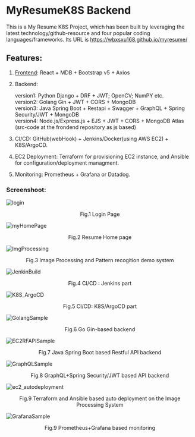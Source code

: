 # MyResumeK8S Backend

This is a My Resume K8S Project, which has been built by leveraging the latest technology/github-resource and four popular coding languages/frameworks.
Its URL is https://wbxsxu168.github.io/myresume/

## Features:

1. [Frontend](https://github.com/wbxsxu168/frontendMyResume.git): React + MDB + Bootstrap v5 + Axios  

2. Backend:
   <div>version1: Python Django + DRF + JWT; OpenCV; NumPY etc.</div>
   <div>version2: Golang Gin + JWT + CORS + MongoDB</div>
   <div>version3: Java Spring Boot + Restapi + Swagger + GraphQL + Spring Security/JWT + MongoDB </div>
   <div>version4: Node.js/Express.js + EJS + JWT + CORS + MongoDB Atlas (src-code at the frondend repository as js based)</div>

3. CI/CD:  GitHub(webHook) + Jenkins/Docker(using AWS EC2) + K8S/ArgoCD.

4. EC2 Deployment: Terraform for provisioning EC2 instance, and Ansible for configuration/deployment managment.
    
5. Monitoring: Prometheus + Grafana or Datadog.

### Screenshoot:

![login](https://github.com/wbxsxu168/MyResumeBackend/assets/122004201/1efa1f79-7f96-44a7-9899-317170a5a832)

<div align="center">Fig.1 Login Page</div>


![myHomePage](https://github.com/wbxsxu168/MyResumeBackend/assets/122004201/26eaf104-216a-4ed8-b6b3-769158a050e4)

<div align="center">Fig.2 Resume Home page</div>


![ImgProcessing](https://github.com/wbxsxu168/MyResumeBackend/assets/122004201/61a3075c-cc01-42bf-ac19-6ddb83293558)

<div align="center">Fig.3 Image Processing and Pattern recogition demo system</div>


![JenkinBuild](https://github.com/wbxsxu168/MyResumeBackend/assets/122004201/fe304360-4c05-4d11-83bf-7aa683cf4ce6)

<div align="center">Fig.4 CI/CD : Jenkins part</div>


![K8S_ArgoCD](https://github.com/wbxsxu168/MyResumeBackend/assets/122004201/b8be128d-80a7-432e-b4fd-82bccbda89dd)

<div align="center">Fig.5 CI/CD: K8S/ArgoCD part</div>


![GolangSample](https://github.com/wbxsxu168/MyResumeBackend/assets/122004201/f4536e27-39af-481a-a246-ca6665bd34c2)

<div align="center">Fig.6 Go Gin-based backend</div>


![EC2RFAPISample](https://github.com/wbxsxu168/MyResumeBackend/assets/122004201/8e911889-64b0-42c9-ab9f-a6128bf37605)

<div align="center">Fig.7 Java Spring Boot based Restful API backend</div>


![GraphQLSample](https://github.com/wbxsxu168/MyResumeBackend/assets/122004201/0d9e0a03-1a10-4af6-ab41-2c653dbcb2a0)

<div align="center">Fig.8 GraphQL+Spring Security/JWT based API backend</div>


![ec2_autodeployment](https://github.com/wbxsxu168/MyResumeBackend/assets/122004201/6021129e-8e21-42e3-8c87-df1a8ad230d0)

<div align="center">Fig.9 Terraform and Ansible based auto deployment on the Image Processing System</div>


![GrafanaSample](https://github.com/wbxsxu168/MyResumeBackend/assets/122004201/13e6d1a9-ed09-4614-ba1e-30b31eea5c83)

<div align="center">Fig.9 Prometheus+Grafana based monitoring</div>

